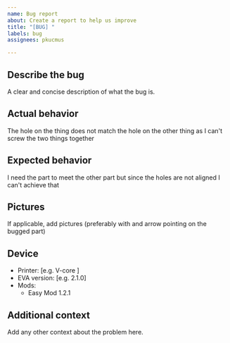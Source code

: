 ```yaml
---
name: Bug report
about: Create a report to help us improve
title: "[BUG] "
labels: bug
assignees: pkucmus

---
```


## Describe the bug
A clear and concise description of what the bug is.

## Actual behavior
The hole on the thing does not match the hole on the other thing as I can't screw the two things together

## Expected behavior
I need the part to meet the other part but since the holes are not aligned I can't achieve that

## Pictures
If applicable, add pictures (preferably with and arrow pointing on the bugged part)

## Device
 - Printer: [e.g. V-core ]
 - EVA version: [e.g. 2.1.0]
 - Mods:
   - Easy Mod 1.2.1

## Additional context
Add any other context about the problem here.
